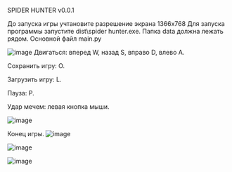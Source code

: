 SPIDER HUNTER v0.0.1

До запуска игры учтановите разрешение экрана 1366х768
Для запуска программы запустите dist\spider hunter.exe. Папка data  должна лежать рядом.
Основной файл main.py

![image](https://user-images.githubusercontent.com/74006664/149569266-6e3d0a34-1f3a-4ade-a73d-176732b7890c.png)
Двигаться: вперед W, назад S, вправо D, влево A.

Сохранить игру: O.

Загрузить игру: L.

Пауза: P.

Удар мечем: левая кнопка мыши.

![image](https://user-images.githubusercontent.com/74006664/149567462-31b518c6-2867-44f8-8801-1e4b8ab4f861.png)

Конец игры.
![image](https://user-images.githubusercontent.com/74006664/149567905-6dea9661-8311-431c-b7c0-6a50bfe9aec9.png)

![image](https://user-images.githubusercontent.com/74006664/149566171-34cc94c1-1c46-437d-adec-8889527a9cb9.png)

![image](https://user-images.githubusercontent.com/74006664/149565630-7960cafe-72d3-432b-971f-5b59ea6a9793.png)
